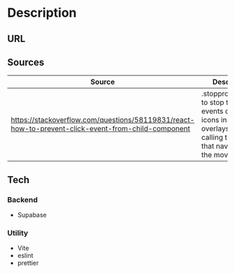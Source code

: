 

# **Description**



## **URL**




## **Sources**

| Source                                                                                               | Description                                                                                                                        |
| ---------------------------------------------------------------------------------------------------- | ---------------------------------------------------------------------------------------------------------------------------------- |
| <https://stackoverflow.com/questions/58119831/react-how-to-prevent-click-event-from-child-component> | .stoppropogation() to stop the click events on the icons in the overlays from calling the on click that navigaes to the movie page |

## **Tech**

### **Backend**

- Supabase

### **Utility**

- Vite
- eslint
- prettier
